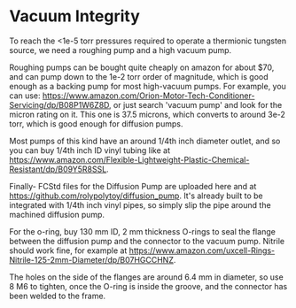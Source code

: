 # Vacuum Integrity

To reach the <1e-5 torr pressures required to operate a thermionic tungsten source, we need a roughing pump and a high vacuum pump.

Roughing pumps can be bought quite cheaply on amazon for about $70, and can pump down to the 1e-2 torr order of magnitude, which is good enough as a backing pump for most high-vacuum pumps. For example, you can use: https://www.amazon.com/Orion-Motor-Tech-Conditioner-Servicing/dp/B08P1W6Z8D, or just search 'vacuum pump' and look for the micron rating on it. This one is 37.5 microns, which converts to around 3e-2 torr, which is good enough for diffusion pumps.

Most pumps of this kind have an around 1/4th inch diameter outlet, and so you can buy 1/4th inch ID vinyl tubing like at https://www.amazon.com/Flexible-Lightweight-Plastic-Chemical-Resistant/dp/B09Y5R8SSL. 

Finally- FCStd files for the Diffusion Pump are uploaded here and at https://github.com/rolypolytoy/diffusion_pump. It's already built to be integrated with 1/4th inch vinyl pipes, so simply slip the pipe around the machined diffusion pump. 

For the o-ring, buy 130 mm ID, 2 mm thickness O-rings to seal the flange between the diffusion pump and the connector to the vacuum pump. Nitrile should work fine, for example at https://www.amazon.com/uxcell-Rings-Nitrile-125-2mm-Diameter/dp/B07HGCCHNZ.

The holes on the side of the flanges are around 6.4 mm in diameter, so use 8 M6 to tighten, once the O-ring is inside the groove, and the connector has been welded to the frame. 